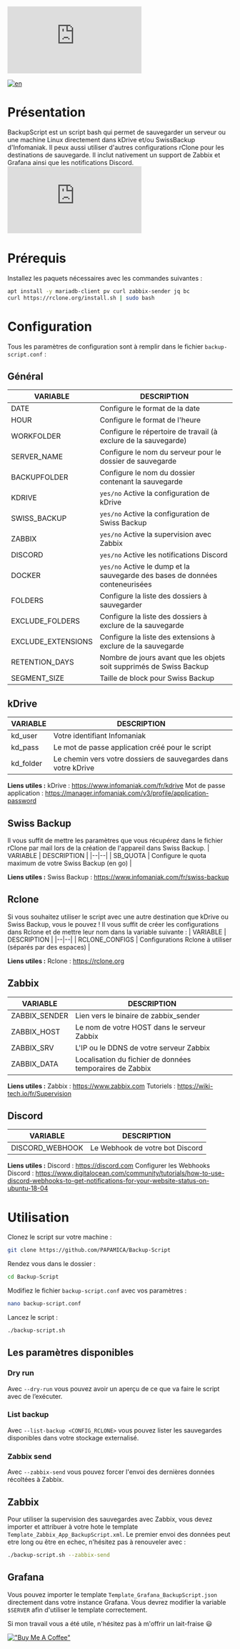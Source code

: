 
![Backup Script](https://send.papamica.fr/f.php?h=3Ms9ymej&p=1)

[![en](https://img.shields.io/badge/lang-en-red.svg)](https://github.com/PAPAMICA/Backup-Script/blob/master/README.md)

# Présentation
BackupScript est un script bash qui permet de sauvegarder un serveur ou une machine Linux directement dans kDrive et/ou SwissBackup d'Infomaniak. Il peux aussi utiliser d'autres configurations rClone pour les destinations de sauvegarde.
Il inclut nativement un support de  Zabbix et Grafana ainsi que les notifications Discord.
![Dashboard Grafana](https://send.papamica.fr/f.php?h=0eBOcqx2&p=1)

# Prérequis
Installez les paquets nécessaires avec les commandes suivantes : 
```sh
apt install -y mariadb-client pv curl zabbix-sender jq bc
curl https://rclone.org/install.sh | sudo bash
```
# Configuration
Tous les paramètres de configuration sont à remplir dans le fichier `backup-script.conf` :

## Général
| VARIABLE | DESCRIPTION |
|--|--|
| DATE | Configure le format de la date |
| HOUR | Configure le format de l'heure |
| WORKFOLDER | Configure le répertoire de travail (à exclure de la sauvegarde) |
| SERVER_NAME | Configure le nom du serveur pour le dossier de sauvegarde |
| BACKUPFOLDER | Configure le nom du dossier contenant la sauvegarde |
| KDRIVE | `yes/no` Active la configuration de kDrive |
| SWISS_BACKUP | `yes/no` Active la configuration de Swiss Backup |
| ZABBIX | `yes/no` Active la supervision avec Zabbix |
| DISCORD |  `yes/no` Active les notifications Discord |
| DOCKER | `yes/no` Active le dump et la sauvegarde des bases de données conteneurisées |
| FOLDERS | Configure la liste des dossiers à sauvegarder |
| EXCLUDE_FOLDERS | Configure la liste des dossiers à exclure de la sauvegarde |
| EXCLUDE_EXTENSIONS | Configure la liste des extensions à exclure de la sauvegarde |
| RETENTION_DAYS | Nombre de jours avant que les objets soit supprimés de Swiss Backup |
| SEGMENT_SIZE | Taille de block pour Swiss Backup |

## kDrive
| VARIABLE | DESCRIPTION |
|--|--|
| kd_user | Votre identifiant Infomaniak |
| kd_pass | Le mot de passe application créé pour le script |
| kd_folder | Le chemin vers votre dossiers de sauvegardes dans votre kDrive |

**Liens utiles :**
kDrive : https://www.infomaniak.com/fr/kdrive
Mot de passe application : https://manager.infomaniak.com/v3/profile/application-password

## Swiss Backup
Il vous suffit de mettre les paramètres que vous récupérez dans le fichier rClone par mail lors de la création de l'appareil dans Swiss Backup.
| VARIABLE | DESCRIPTION |
|--|--|
| SB_QUOTA | Configure le quota maximum de votre Swiss Backup (en go) |

**Liens utiles :**
Swiss Backup : https://www.infomaniak.com/fr/swiss-backup

## Rclone
Si vous souhaitez utiliser le script avec une autre destination que kDrive ou Swiss Backup, vous le pouvez ! Il vous suffit de créer les configurations dans Rclone et de mettre leur nom dans la variable suivante :
| VARIABLE | DESCRIPTION |
|--|--|
| RCLONE_CONFIGS | Configurations Rclone à utiliser (séparés par des espaces) |

**Liens utiles :**
Rclone : https://rclone.org

## Zabbix
| VARIABLE | DESCRIPTION |
|--|--|
| ZABBIX_SENDER | Lien vers le binaire de zabbix_sender |
| ZABBIX_HOST | Le nom de votre HOST dans le serveur Zabbix |
| ZABBIX_SRV | L'IP ou le DDNS de votre serveur Zabbix |
| ZABBIX_DATA | Localisation du fichier de données temporaires de Zabbix |

**Liens utiles :**
Zabbix : https://www.zabbix.com
Tutoriels : https://wiki-tech.io/fr/Supervision

## Discord
| VARIABLE | DESCRIPTION |
|--|--|
| DISCORD_WEBHOOK | Le Webhook de votre bot Discord |

**Liens utiles :**
Discord : https://discord.com
Configurer les Webhooks Discord : https://www.digitalocean.com/community/tutorials/how-to-use-discord-webhooks-to-get-notifications-for-your-website-status-on-ubuntu-18-04

# Utilisation
Clonez le script sur votre machine : 
```sh
git clone https://github.com/PAPAMICA/Backup-Script
```
Rendez vous dans le dossier :
```sh
cd Backup-Script
```
Modifiez le fichier `backup-script.conf` avec vos paramètres :
```sh
nano backup-script.conf
```
Lancez le script :
```sh
./backup-script.sh
```

## Les paramètres disponibles
### Dry run
Avec `--dry-run` vous pouvez avoir un aperçu de ce que va faire le script avec de l’exécuter.
### List backup
Avec `--list-backup <CONFIG_RCLONE>` vous pouvez lister les sauvegardes disponibles dans votre stockage externalisé.
### Zabbix send
Avec `--zabbix-send` vous pouvez forcer l'envoi des dernières données récoltées à Zabbix.

## Zabbix
Pour utiliser la supervision des sauvegardes avec Zabbix, vous devez importer et attribuer à votre hote le template `Template_Zabbix_App_BackupScript.xml`.
Le premier envoi des données peut etre long ou être en echec, n'hésitez pas à renouveler avec :
```sh
./backup-script.sh --zabbix-send
```
## Grafana
Vous pouvez importer le template `Template_Grafana_BackupScript.json` directement dans votre instance Grafana. 
Vous devrez modifier la variable `$SERVER` afin d'utiliser le template correctement.


Si mon travail vous a été utile, n'hésitez pas à m'offrir un lait-fraise 😃

[!["Buy Me A Coffee"](https://www.buymeacoffee.com/assets/img/custom_images/orange_img.png)](https://www.buymeacoffee.com/PAPAMICA)
